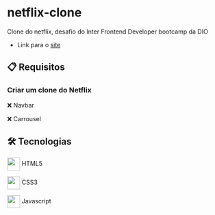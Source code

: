 # netflix-clone
Clone do netflix, desafio do Inter Frontend Developer bootcamp da DIO
- Link para o [site](https://peustratt.github.io/netflix-clone/)

## 📋 Requisitos

### Criar um clone do Netflix

 ❌ Navbar

 ❌ Carrousel

## 🛠 Tecnologias

<img src="https://cdn.jsdelivr.net/gh/devicons/devicon/icons/html5/html5-original.svg" align="center" width="30" height="30" /> HTML5

<img src="https://cdn.jsdelivr.net/gh/devicons/devicon/icons/css3/css3-original.svg" align="center" width="30" height="30" /> CSS3

<img src="https://cdn.jsdelivr.net/gh/devicons/devicon/icons/javascript/javascript-original.svg" align="center" width="30" height="30" /> Javascript



